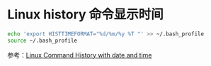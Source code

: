 # Linux history 命令显示时间

```sh
echo 'export HISTTIMEFORMAT="%d/%m/%y %T "' >> ~/.bash_profile
source ~/.bash_profile
```

参考：[Linux Command History with date and time](https://stackoverflow.com/questions/38526588/linux-command-history-with-date-and-time)